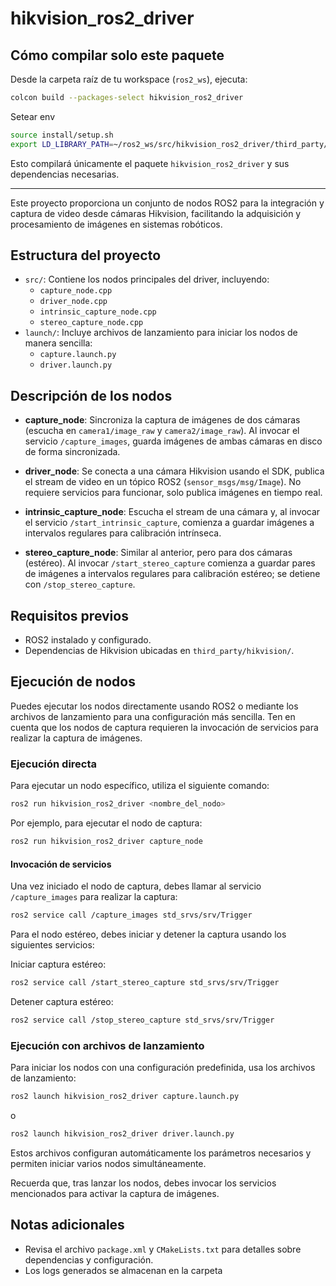 # hikvision_ros2_driver

## Cómo compilar solo este paquete

Desde la carpeta raíz de tu workspace (`ros2_ws`), ejecuta:

```bash
colcon build --packages-select hikvision_ros2_driver
```

Setear env

```bash
source install/setup.sh
export LD_LIBRARY_PATH=~/ros2_ws/src/hikvision_ros2_driver/third_party/hikvision/lib:$LD_LIBRARY_PATH
```

Esto compilará únicamente el paquete `hikvision_ros2_driver` y sus dependencias necesarias.

---

Este proyecto proporciona un conjunto de nodos ROS2 para la integración y captura de video desde cámaras Hikvision, facilitando la adquisición y procesamiento de imágenes en sistemas robóticos.

## Estructura del proyecto

- `src/`: Contiene los nodos principales del driver, incluyendo:
  - `capture_node.cpp`
  - `driver_node.cpp`
  - `intrinsic_capture_node.cpp`
  - `stereo_capture_node.cpp`
- `launch/`: Incluye archivos de lanzamiento para iniciar los nodos de manera sencilla:
  - `capture.launch.py`
  - `driver.launch.py`

## Descripción de los nodos

- **capture_node**: Sincroniza la captura de imágenes de dos cámaras (escucha en `camera1/image_raw` y `camera2/image_raw`). Al invocar el servicio `/capture_images`, guarda imágenes de ambas cámaras en disco de forma sincronizada.

- **driver_node**: Se conecta a una cámara Hikvision usando el SDK, publica el stream de video en un tópico ROS2 (`sensor_msgs/msg/Image`). No requiere servicios para funcionar, solo publica imágenes en tiempo real.

- **intrinsic_capture_node**: Escucha el stream de una cámara y, al invocar el servicio `/start_intrinsic_capture`, comienza a guardar imágenes a intervalos regulares para calibración intrínseca.

- **stereo_capture_node**: Similar al anterior, pero para dos cámaras (estéreo). Al invocar `/start_stereo_capture` comienza a guardar pares de imágenes a intervalos regulares para calibración estéreo; se detiene con `/stop_stereo_capture`.

## Requisitos previos

- ROS2 instalado y configurado.
- Dependencias de Hikvision ubicadas en `third_party/hikvision/`.

## Ejecución de nodos

Puedes ejecutar los nodos directamente usando ROS2 o mediante los archivos de lanzamiento para una configuración más sencilla. Ten en cuenta que los nodos de captura requieren la invocación de servicios para realizar la captura de imágenes.

### Ejecución directa

Para ejecutar un nodo específico, utiliza el siguiente comando:

```bash
ros2 run hikvision_ros2_driver <nombre_del_nodo>
```

Por ejemplo, para ejecutar el nodo de captura:

```bash
ros2 run hikvision_ros2_driver capture_node
```

#### Invocación de servicios

Una vez iniciado el nodo de captura, debes llamar al servicio `/capture_images` para realizar la captura:

```bash
ros2 service call /capture_images std_srvs/srv/Trigger
```

Para el nodo estéreo, debes iniciar y detener la captura usando los siguientes servicios:

Iniciar captura estéreo:
```bash
ros2 service call /start_stereo_capture std_srvs/srv/Trigger
```

Detener captura estéreo:
```bash
ros2 service call /stop_stereo_capture std_srvs/srv/Trigger
```

### Ejecución con archivos de lanzamiento

Para iniciar los nodos con una configuración predefinida, usa los archivos de lanzamiento:

```bash
ros2 launch hikvision_ros2_driver capture.launch.py
```

o

```bash
ros2 launch hikvision_ros2_driver driver.launch.py
```

Estos archivos configuran automáticamente los parámetros necesarios y permiten iniciar varios nodos simultáneamente.

Recuerda que, tras lanzar los nodos, debes invocar los servicios mencionados para activar la captura de imágenes.

## Notas adicionales

- Revisa el archivo `package.xml` y `CMakeLists.txt` para detalles sobre dependencias y configuración.
- Los logs generados se almacenan en la carpeta